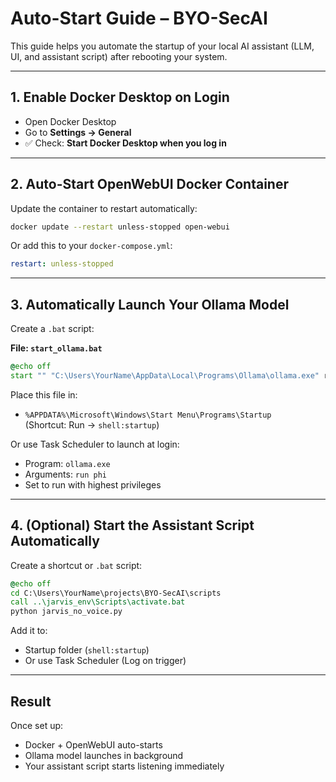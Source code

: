 
# Auto-Start Guide – BYO-SecAI

This guide helps you automate the startup of your local AI assistant (LLM, UI, and assistant script) after rebooting your system.

---

## 1. Enable Docker Desktop on Login

- Open Docker Desktop
- Go to **Settings → General**
- ✅ Check: **Start Docker Desktop when you log in**

---

## 2. Auto-Start OpenWebUI Docker Container

Update the container to restart automatically:

```bash
docker update --restart unless-stopped open-webui
```

Or add this to your `docker-compose.yml`:

```yaml
restart: unless-stopped
```

---

## 3. Automatically Launch Your Ollama Model

Create a `.bat` script:

**File: `start_ollama.bat`**

```bat
@echo off
start "" "C:\Users\YourName\AppData\Local\Programs\Ollama\ollama.exe" run phi
```

Place this file in:
- `%APPDATA%\Microsoft\Windows\Start Menu\Programs\Startup`  
(Shortcut: Run → `shell:startup`)

Or use Task Scheduler to launch at login:
- Program: `ollama.exe`
- Arguments: `run phi`
- Set to run with highest privileges

---

## 4. (Optional) Start the Assistant Script Automatically

Create a shortcut or `.bat` script:

```bat
@echo off
cd C:\Users\YourName\projects\BYO-SecAI\scripts
call ..\jarvis_env\Scripts\activate.bat
python jarvis_no_voice.py
```

Add it to:
- Startup folder (`shell:startup`)
- Or use Task Scheduler (Log on trigger)

---

## Result

Once set up:
- Docker + OpenWebUI auto-starts
- Ollama model launches in background
- Your assistant script starts listening immediately
